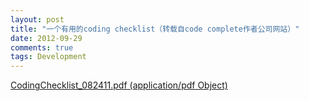 ```yaml
---
layout: post
title: "一个有用的coding checklist（转载自code complete作者公司网站）"
date: 2012-09-29
comments: true
tags: Development
---
```

<a href="http://info.construx.com/rs/construx/images/CodingChecklist_082411.pdf">CodingChecklist_082411.pdf (application/pdf Object)</a><br />
